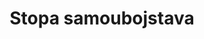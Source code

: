 ---
title: Stopa samoubojstava
permalink: /3-4-2/
sdg_goal: 3
layout: indicator
indicator: 3.4.2
indicator_variable: crude_rate
graph: longitudinal
graph_type_description: Line  graph
graph_status_notes: Graphed
variable_description: null
variable_notes: null
un_designated_tier: '2'
un_custodial_agency: WHO
target_id: '3.4'
has_metadata: false
goal_meta_link: 'http://unstats.un.org/sdgs/files/metadata-compilation/Metadata-Goal-3.pdf'
goal_meta_link_page: 13
indicator_name: Stopa samoubojstava
target: >-
  Do 2030. smanjiti za jednu trećinu preranu smrtnost od nezaraznih bolesti prevencijom i liječenjem te promicanjem mentalnog zdravlja i blagostanja.
source_title: null
source_notes: null
published: true
actual_indicator_available: US  suicide  mortality  rate
actual_indicator_available_description: >-
  Crude  and  age-adjusted  death  rates  due  to  suicide  expressed  per  100,000  population.
us_method_of_computation: >-
  Number  of  deaths  attributable  to  suicide  (ICD-10  codes  U03,  X60-X84,  Y87.0)  divided  by  the  population  and  expressed  per  100,000  population.  Rates  are  age-adjusted  using  the  direct  method  of  applying  age-specific  death  rates  to  the  U.S.  standard  population  distribution.  See  http://wonder.cdc.gov/wonder/help/ucd.html#Age-Adjusted  Rates  for  more  detail.
comments_and_limitations: >-
  Rates  were  generated  by  CDC  Wonder  using  the  Underlying  Cause  of  Death  mortality  files.  Rates  were  selected  based  on  the  ICD-10  113  Cause  of  Death  listing.
periodicity: Annual
time_period: '2014'
date_of_national_source_publication: 'December,  2016'
scheduled_update_by_national_source: 'December,  2017'
source_agency_staff_name: >-
  Mortality  Statistics  Branch,  Division  of  Vital  Statistics,  National  Center  for  Health  Statistics
source_agency_staff_email: ambranum@cdc.gov
source_agency_survey_dataset: 'National  Center  for  Health  Statistics,  Underlying  Cause  of  Death  File'
source_url: >-
  http://wonder.cdc.gov/ucd-icd10.html;  http://www.cdc.gov/nchs/data_access/vitalstatsonline.htm
graph_title: US  crude  suicide  mortality  rate  
---